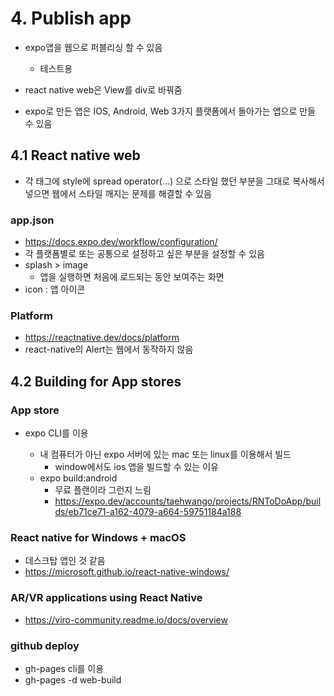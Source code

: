 # 4. Publish app

- expo앱을 웹으로 퍼블리싱 할 수 있음

  - 테스트용

- react native web은 View를 div로 바꿔줌
- expo로 만든 앱은 IOS, Android, Web 3가지 플랫폼에서 돌아가는 앱으로 만들 수 있음

## 4.1 React native web

- 각 태그에 style에 spread operator(...) 으로 스타일 했던 부분을 그대로 복사해서 넣으면 웹에서 스타일 깨지는 문제를 해결할 수 있음

### app.json

- https://docs.expo.dev/workflow/configuration/
- 각 플랫폼별로 또는 공통으로 설정하고 싶은 부분을 설정할 수 있음
- splash > image
  - 앱을 실행하면 처음에 로드되는 동안 보여주는 화면
- icon : 앱 아이콘

### Platform

- https://reactnative.dev/docs/platform
- react-native의 Alert는 웹에서 동작하지 않음

## 4.2 Building for App stores

### App store

- expo CLI를 이용

  - 내 컴퓨터가 아닌 expo 서버에 있는 mac 또는 linux를 이용해서 빌드
    - window에서도 ios 앱을 빌드할 수 있는 이유
  - expo build:android
    - 무료 플랜이라 그런지 느림
    - https://expo.dev/accounts/taehwango/projects/RNToDoApp/builds/eb71ce71-a162-4079-a664-59751184a188

### React native for Windows + macOS

- 데스크탑 앱인 것 같음
- https://microsoft.github.io/react-native-windows/

### AR/VR applications using React Native

- https://viro-community.readme.io/docs/overview

### github deploy

- gh-pages cli를 이용
- gh-pages -d web-build
